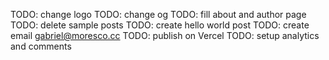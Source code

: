 TODO: change logo
TODO: change og
TODO: fill about and author page
TODO: delete sample posts
TODO: create hello world post
TODO: create email gabriel@moresco.cc
TODO: publish on Vercel
TODO: setup analytics and comments
